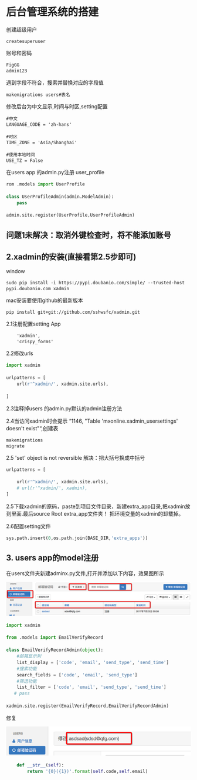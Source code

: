# 后台管理系统的搭建

创建超级用户

```
createsuperuser
```

账号和密码

```
FigGG
admin123
```

遇到字段不符合，搜索并替换对应的字段值

```
makemigrations users#表名
```

修改后台为中文显示,时间与时区,setting配置

```
#中文
LANGUAGE_CODE = 'zh-hans'

#时区
TIME_ZONE = 'Asia/Shanghai'

#使用本地时间
USE_TZ = False
```

在users app 的admin.py注册 user\_profile

```py
rom .models import UserProfile

class UserProfileAdmin(admin.ModelAdmin):
    pass

admin.site.register(UserProfile,UserProfileAdmin)
```

## 问题1未解决：取消外键检查时，将不能添加账号

## 2.xadmin的安装\(直接看第2.5步即可\)

window

```
sudo pip install -i https://pypi.doubanio.com/simple/ --trusted-host pypi.doubanio.com xadmin
```

mac安装要使用github的最新版本

```
pip install git+git://github.com/sshwsfc/xadmin.git
```

2.1注册配置setting App

```
    'xadmin',
    'crispy_forms'
```

2.2修改urls

```py
import xadmin

urlpatterns = [
    url(r'^xadmin/', xadmin.site.urls),

]
```

2.3注释掉users 的admin.py默认的admin注册方法

2.4当访问xadmin时会提示 “1146, "Table 'mxonline.xadmin\_usersettings' doesn't exist"“,创建表

```
makemigrations
migrate
```

2.5  'set' object is not reversible 解决：把大括号换成中括号

```py
urlpatterns = [

    url(r'^xadmin/', xadmin.site.urls),
    # url(r'^xadmin/', xadmin),
]
```

2.5下载xadmin的原码，paste到项目文件目录，新建extra\_app目录,把xadmin放到里面.最后source Root extra\_app文件夹！ 把环境变量的xadmin的卸载掉。

2.6配置setting文件

```py
sys.path.insert(0,os.path.join(BASE_DIR,'extra_apps'))
```

## 3. users app的model注册

在users文件夹新建adminx.py文件,打开并添加以下内容，效果图所示

![](/assets/Snip20170722_4.png)

```py
import xadmin

from .models import EmailVerifyRecord

class EmailVerifyRecordAdmin(object):
    #邮箱显示列
    list_display = ['code', 'email', 'send_type', 'send_time']
    #搜索功能
    search_fields = ['code', 'email', 'send_type']
    #筛选功能
    list_filter = ['code', 'email', 'send_type', 'send_time']
   # pass

xadmin.site.register(EmailVerifyRecord,EmailVerifyRecordAdmin)
```

修复

![](/assets/Snip20170722_2.png)



```py
    def __str__(self):
        return '{0}({1})'.format(self.code,self.email)
```



